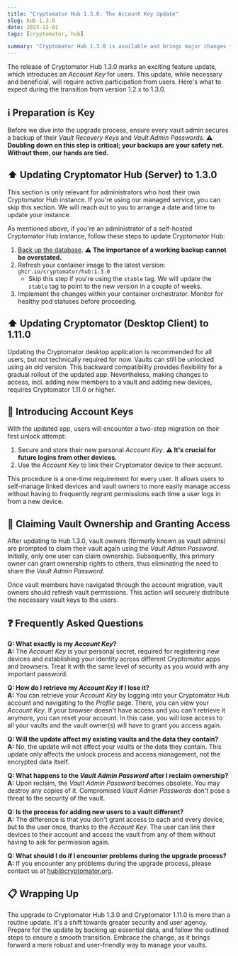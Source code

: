 ```yaml
---
title: "Cryptomator Hub 1.3.0: The Account Key Update"
slug: hub-1.3.0
date: 2023-12-01
tags: [cryptomator, hub]

summary: "Cryptomator Hub 1.3.0 is available and brings major changes to access management that you should know about before upgrading."
---
```

The release of Cryptomator Hub 1.3.0 marks an exciting feature update, which introduces an _Account Key_ for users. This update, while necessary and beneficial, will require active participation from users. Here's what to expect during the transition from version 1.2.x to 1.3.0.

## :information_source: Preparation is Key

Before we dive into the upgrade process, ensure every vault admin secures a backup of their _Vault Recovery Keys_ and _Vault Admin Passwords_. **:warning: Doubling down on this step is critical; your backups are your safety net. Without them, our hands are tied.**

## :arrow_up: Updating Cryptomator Hub (Server) to 1.3.0

This section is only relevant for administrators who host their own Cryptomator Hub instance. If you're using our managed service, you can skip this section. We will reach out to you to arrange a date and time to update your instance.

As mentioned above, if you're an administrator of a self-hosted Cryptomator Hub instance, follow these steps to update Cryptomator Hub:

1. [Back up the database](https://docs.cryptomator.org/hub/deployment/#backup). **:warning: The importance of a working backup cannot be overstated.**
2. Refresh your container image to the latest version: `ghcr.io/cryptomator/hub:1.3.0`
    - Skip this step if you're using the `stable` tag. We will update the `stable` tag to point to the new version in a couple of weeks.
3. Implement the changes within your container orchestrator. Monitor for healthy pod statuses before proceeding.

## :arrow_up: Updating Cryptomator (Desktop Client) to 1.11.0

Updating the Cryptomator desktop application is recommended for all users, but not technically required for now. Vaults can still be unlocked using an old version. This backward compatibility provides flexibility for a gradual rollout of the updated app. Nevertheless, making changes to access, incl. adding new members to a vault and adding new devices, requires Cryptomator 1.11.0 or higher.

## :key: Introducing Account Keys

With the updated app, users will encounter a two-step migration on their first unlock attempt:

1. Secure and store their new personal _Account Key_. **:warning: It's crucial for future logins from other devices.**
2. Use the _Account Key_ to link their Cryptomator device to their account.

This procedure is a one-time requirement for every user. It allows users to self-manage linked devices and vault owners to more easily manage access without having to frequently regrant permissions each time a user logs in from a new device.

## :bust_in_silhouette: Claiming Vault Ownership and Granting Access

After updating to Hub 1.3.0, vault owners (formerly known as vault admins) are prompted to claim their vault again using the _Vault Admin Password_. Initially, only one user can claim ownership. Subsequently, this primary owner can grant ownership rights to others, thus eliminating the need to share the _Vault Admin Password_.

Once vault members have navigated through the account migration, vault owners should refresh vault permissions. This action will securely distribute the necessary vault keys to the users.

## :question: Frequently Asked Questions

**Q: What exactly is my _Account Key_?**  
**A:** The _Account Key_ is your personal secret, required for registering new devices and establishing your identity across different Cryptomator apps and browsers. Treat it with the same level of security as you would with any important password.

**Q: How do I retrieve my _Account Key_ if I lose it?**  
**A:** You can retrieve your _Account Key_ by logging into your Cryptomator Hub account and navigating to the _Profile_ page. There, you can view your _Account Key_. If your browser doesn't have access and you can't retrieve it anymore, you can reset your account. In this case, you will lose access to all your vaults and the vault owner(s) will have to grant you access again.

**Q: Will the update affect my existing vaults and the data they contain?**  
**A:** No, the update will not affect your vaults or the data they contain. This update only affects the unlock process and access management, not the encrypted data itself.

**Q: What happens to the _Vault Admin Password_ after I reclaim ownership?**  
**A:** Upon reclaim, the _Vault Admin Password_ becomes obsolete. You may destroy any copies of it. Compromised _Vault Admin Passwords_ don't pose a threat to the security of the vault.

**Q: Is the process for adding new users to a vault different?**  
**A:** The difference is that you don't grant access to each and every device, but to the user once, thanks to the _Account Key_. The user can link their devices to their account and access the vault from any of them without having to ask for permission again.

**Q: What should I do if I encounter problems during the upgrade process?**  
**A:** If you encounter any problems during the upgrade process, please contact us at [hub@cryptomator.org](mailto:hub@cryptomator.org).

## :clipboard: Wrapping Up

The upgrade to Cryptomator Hub 1.3.0 and Cryptomator 1.11.0 is more than a routine update. It's a shift towards greater security and user agency. Prepare for the update by backing up essential data, and follow the outlined steps to ensure a smooth transition. Embrace the change, as it brings forward a more robust and user-friendly way to manage your vaults.
